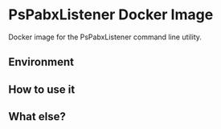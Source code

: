 # PsPabxListener Docker Image
Docker image for the PsPabxListener command line utility.

## Environment

## How to use it

## What else?
